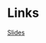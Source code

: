 # Links
[Slides](https://docs.google.com/presentation/d/15KXRrPj3r9Omef3Em0XXqAcNP_pkL_B6iLGuLBInH9Q/present)